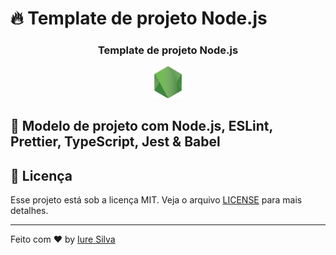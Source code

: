 # 🔥 Template de projeto Node.js

<h3 align="center">
  Template de projeto Node.js
</h3>

<p align="center">
  <img src="public/nodejs.png" alt="Node" width="10%">
</p>

## :hammer: Modelo de projeto com Node.js, ESLint, Prettier, TypeScript, Jest & Babel

## :memo: Licença

Esse projeto está sob a licença MIT. Veja o arquivo [LICENSE](https://github.com/git/git-scm.com/blob/master/MIT-LICENSE.txt) para mais detalhes.

---

Feito com ♥ by [Iure Silva](https://www.linkedin.com/in/iure-silva/)
